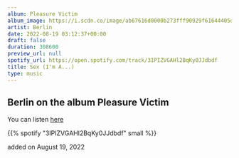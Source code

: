 ```yaml
---
album: Pleasure Victim
album_image: https://i.scdn.co/image/ab67616d0000b273fff90929f61644405d20cb78
artist: Berlin
date: 2022-08-19 03:12:37+00:00
draft: false
duration: 308600
preview_url: null
spotify_url: https://open.spotify.com/track/3IPIZVGAHl2BqKy0JJdbdf
title: Sex (I'm A...)
type: music
---
```



## Berlin on the album Pleasure Victim

You can listen [here](https://open.spotify.com/track/3IPIZVGAHl2BqKy0JJdbdf)

{{% spotify "3IPIZVGAHl2BqKy0JJdbdf" small %}}

added on August 19, 2022